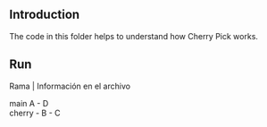 ## Introduction

The code in this folder helps to understand how Cherry Pick works.

## Run

Rama   | Información en el archivo

main     A -          D
            \
cherry       - B - C 

